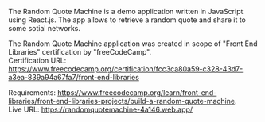 The Random Quote Machine is a demo application written in JavaScript using React.js. The app allows to retrieve a random quote and share it to some sotial networks.

The Random Quote Machine application was created in scope of "Front End Libraries" certification by "freeCodeCamp". \
Certification URL: https://www.freecodecamp.org/certification/fcc3ca80a59-c328-43d7-a3ea-839a94a67fa7/front-end-libraries

Requirements: https://www.freecodecamp.org/learn/front-end-libraries/front-end-libraries-projects/build-a-random-quote-machine. \
Live URL: https://randomquotemachine-4a146.web.app/
